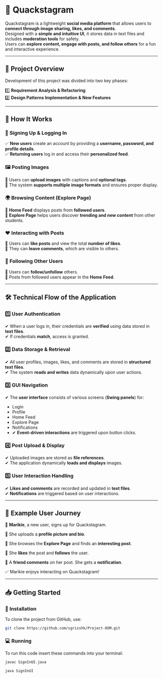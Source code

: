# 🦆 **Quackstagram**

Quackstagram is a lightweight **social media platform** that allows users to **connect through image sharing, likes, and comments**.  
Designed with a **simple and intuitive UI**, it stores data in text files and includes **moderation tools** for safety.  
Users can **explore content, engage with posts, and follow others** for a fun and interactive experience. 

---

## **📌 Project Overview**

Development of this project was divided into two key phases:

1️⃣ **Requirement Analysis & Refactoring**  
2️⃣ **Design Patterns Implementation & New Features**

---

## **📖 How It Works**

### 🔐 **Signing Up & Logging In**
✅ **New users** create an account by providing a **username, password, and profile details**.  
✅ **Returning users** log in and access their **personalized feed**.

### 🖼️ **Posting Images**
📌 Users can **upload images** with captions and **optional tags**.  
📌 The system **supports multiple image formats** and ensures proper display.

### 🌍 **Browsing Content (Explore Page)**
📌 **Home Feed** displays posts from **followed users**.  
📌 **Explore Page** helps users discover **trending and new content** from other students.

### ❤️ **Interacting with Posts**
💬 Users can **like posts** and view the total **number of likes**.  
💬 They can **leave comments**, which are visible to others.

### 👥 **Following Other Users**
🔗 Users can **follow/unfollow** others.  
🔗 Posts from followed users appear in the **Home Feed**.

---

## **🛠️ Technical Flow of the Application**

### 1️⃣ **User Authentication**
✔ When a user logs in, their credentials are **verified** using data stored in **text files**.  
✔ If credentials **match**, access is granted.

### 2️⃣ **Data Storage & Retrieval**
✔ All user profiles, images, likes, and comments are stored in **structured text files**.  
✔ The system **reads and writes** data dynamically upon user actions.

### 3️⃣ **GUI Navigation**
✔ The **user interface** consists of various screens (**Swing panels**) for:
- Login
-  Profile
- Home Feed
- Explore Page
- Notifications 
- 
  ✔ **Event-driven interactions** are triggered upon button clicks.

### 4️⃣ **Post Upload & Display**
✔ Uploaded images are stored as **file references**.  
✔ The application dynamically **loads and displays** images.

### 5️⃣ **User Interaction Handling**
✔ **Likes and comments** are recorded and updated in **text files**.  
✔ **Notifications** are triggered based on user interactions.

---

## **🚀 Example User Journey**

🔹 **Marikie**, a new user, signs up for Quackstagram.  

🔹 She uploads a **profile picture and bio**.  

🔹 She browses the **Explore Page** and finds an **interesting post**.  

🔹 She **likes** the post and **follows** the user.

🔹 A **friend comments** on her post. She gets a **notification**.

✅ Marikie enjoys interacting on Quackstagram!

---

## **📥 Getting Started**

### 🔧 **Installation**
To clone the project from GitHub, use:
```bash
git clone https://github.com/sgrisshk/Project-OOM.git
```
### 💻 **Running**
To run this code insert these commands into your terminal:
```bash
javac SignInUI.java
```
```bash
java SignInUI
```